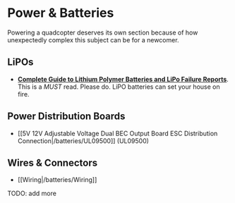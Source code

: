 # Power & Batteries

Powering a quadcopter deserves its own section because of how unexpectedly complex this subject can be for a newcomer.

## LiPOs

* **[Complete Guide to Lithium Polymer Batteries and LiPo Failure Reports](http://www.rcgroups.com/forums/showthread.php?t=209187)**. This is a *MUST* read. Please do. LiPO batteries can set your house on fire.

## Power Distribution Boards

* [[5V 12V Adjustable Voltage Dual BEC Output Board ESC Distribution Connection|/batteries/UL09500]] (UL09500)

## Wires & Connectors

* [[Wiring|/batteries/Wiring]]

TODO: add more